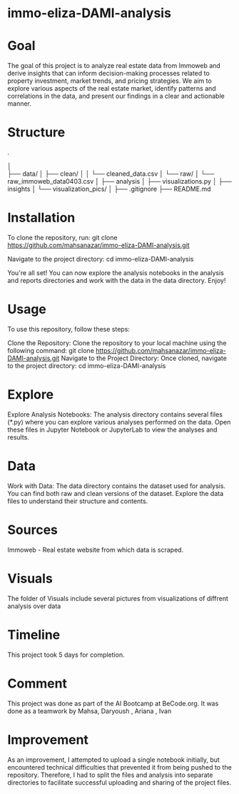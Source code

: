 # immo-eliza-DAMI-analysis
# Goal
The goal of this project is to analyze real estate data from Immoweb and derive insights that can inform decision-making processes related to property investment, market trends, and pricing strategies. We aim to explore various aspects of the real estate market, identify patterns and correlations in the data, and present our findings in a clear and actionable manner.
# Structure
.

│       
├── data/
│   ├── clean/
│   │   └── cleaned_data.csv
│   └── raw/
│       └── raw_immoweb_data0403.csv
│
├── analysis
│   ├── visualizations.py
│
├── insights
│   └── visualization_pics/
│
├── .gitignore
├── README.md



# Installation
To clone the repository, run:
git clone https://github.com/mahsanazar/immo-eliza-DAMI-analysis.git

Navigate to the project directory:
cd immo-eliza-DAMI-analysis

You're all set! You can now explore the analysis notebooks in the analysis and reports directories and work with the data in the data directory. Enjoy!

# Usage
To use this repository, follow these steps:

Clone the Repository:
Clone the repository to your local machine using the following command:
git clone https://github.com/mahsanazar/immo-eliza-DAMI-analysis.git
Navigate to the Project Directory:
Once cloned, navigate to the project directory:
cd immo-eliza-DAMI-analysis

# Explore
Explore Analysis Notebooks:
The analysis directory contains several files (*.py) where you can explore various analyses performed on the data. Open these files in Jupyter Notebook or JupyterLab to view the analyses and results.
# Data
Work with Data:
The data directory contains the dataset used for analysis. You can find both raw and clean versions of the dataset. Explore the data files to understand their structure and contents.
# Sources
Immoweb - Real estate website from which data is scraped.
# Visuals
The folder of Visuals include several pictures from visualizations of diffrent analysis over data
# Timeline
This project took 5 days for completion.

# Comment
This project was done as part of the AI Bootcamp at BeCode.org. It was done as a teamwork by Mahsa,
Daryoush , Ariana , Ivan
# Improvement
As an improvement, I attempted to upload a single notebook initially, but encountered technical difficulties that prevented it from being pushed to the repository. Therefore, I had to split the files and analysis into separate directories to facilitate successful uploading and sharing of the project files.


